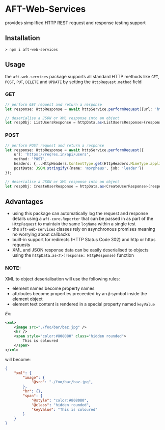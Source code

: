 # AFT-Web-Services
provides simplified HTTP REST request and response testing support

## Installation
`> npm i aft-web-services`

## Usage
the `aft-web-services` package supports all standard HTTP methods like `GET`, `POST`, `PUT`, `DELETE` and `UPDATE` by setting the `HttpRequest.method` field
### GET
```typescript
// perform GET request and return a response
let response: HttpResponse = await httpService.performRequest({url: 'https://reqres.in/api/users?page=2'});

// deserialise a JSON or XML response into an object
let respObj: ListUsersResponse = httpData.as<ListUsersResponse>(response);
```

### POST
```typescript
// perform POST request and return a response
let response: HttpResponse = await httpService.performRequest({
    url: 'https://reqres.in/api/users',
    method: 'POST',
    headers: {...HttpHeaders.ContentType.get(HttpHeaders.MimeType.applicationJson)},
    postData: JSON.stringify({name: 'morpheus', job: 'leader'})
});

// deserialise a JSON or XML response into an object
let respObj: CreateUserResponse = httpData.as<CreateUserResponse>(response);
```

## Advantages
- using this package can automatically log the request and response details using a `aft-core.Reporter` that can be passed in as part of the `HttpRequest` to maintain the same `logName` within a single test
- the `aft-web-services` classes rely on asynchronous promises meaning no worrying about callbacks
- built-in support for redirects (HTTP Status Code 302) and http or https requests
- XML and JSON response data can be easily deserialised to objects using the `httpData.as<T>(response: HttpResponse)` function

### NOTE:
XML to object deserialisation will use the following rules:
- element names become property names
- attributes become properties preceeded by an `@` symbol inside the element object
- element text content is rendered in a special property named `keyValue`

*Ex:*
```xml
<xml>
    <image src="./foo/bar/baz.jpg" />
    <hr />
    <span style="color:#808080" class="hidden rounded">
        This is coloured
    </span>
</xml>
```
will become:
```json
{
    "xml": {
        "image": {
            "@src": "./foo/bar/baz.jpg",
        },
        "hr": {},
        "span": {
            "@style": "color:#808080",
            "@class": "hidden rounded",
            "keyValue": "This is coloured"
        }
    }
}
```